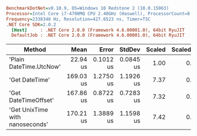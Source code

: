 ``` ini

BenchmarkDotNet=v0.10.9, OS=Windows 10 Redstone 2 (10.0.15063)
Processor=Intel Core i7-4700MQ CPU 2.40GHz (Haswell), ProcessorCount=8
Frequency=2338348 Hz, Resolution=427.6523 ns, Timer=TSC
.NET Core SDK=2.0.2
  [Host]     : .NET Core 2.0.0 (Framework 4.6.00001.0), 64bit RyuJIT
  DefaultJob : .NET Core 2.0.0 (Framework 4.6.00001.0), 64bit RyuJIT


```
 |                          Method |      Mean |     Error |    StdDev | Scaled | ScaledSD |  Gen 0 | Allocated |
 |-------------------------------- |----------:|----------:|----------:|-------:|---------:|-------:|----------:|
 |         'Plain DateTime.UtcNow' |  22.94 us | 0.1012 us | 0.0845 us |   1.00 |     0.00 | 0.9755 |    1.8 KB |
 |                  'Get DateTime' | 169.03 us | 1.2750 us | 1.1926 us |   7.37 |     0.06 | 0.9766 |    1.8 KB |
 |            'Get DateTimeOffset' | 167.86 us | 0.8722 us | 0.7283 us |   7.32 |     0.04 | 0.9766 |   1.81 KB |
 | 'Get UnixTime with nanoseconds' | 170.21 us | 1.3889 us | 1.1598 us |   7.42 |     0.06 | 0.9440 |    1.8 KB |
